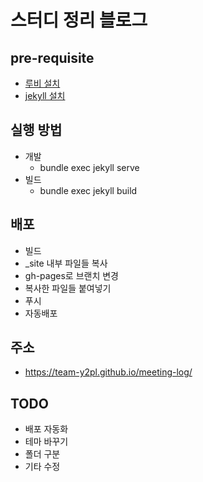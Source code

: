 # 스터디 정리 블로그

## pre-requisite
- [루비 설치](https://blog.yozi.kr/entry/mac%EC%97%90%EC%84%9C-ruby-%EC%9E%AC%EC%84%A4%EC%A0%95%EC%84%A4%EC%B9%98-%ED%95%98%EA%B8%B0-rbenv)
- [jekyll 설치](https://jekyllrb-ko.github.io/docs/)

## 실행 방법
- 개발 
    - bundle exec jekyll serve
- 빌드
    - bundle exec jekyll build

## 배포
- 빌드
- _site 내부 파일들 복사
- gh-pages로 브랜치 변경
- 복사한 파일들 붙여넣기
- 푸시
- 자동배포

## 주소
- https://team-y2pl.github.io/meeting-log/

## TODO
- 배포 자동화
- 테마 바꾸기
- 폴더 구분
- 기타 수정